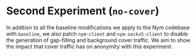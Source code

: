 # Second Experiment (`no-cover`)

In addition to all the baseline modifications we apply to the Nym codebase with `baseline`, we also patch `nym-client` and `nym-socks5-client` to disable the generation of gap-filling and background cover traffic. We aim to show the impact that cover traffic has on anonymity with this experiment.
